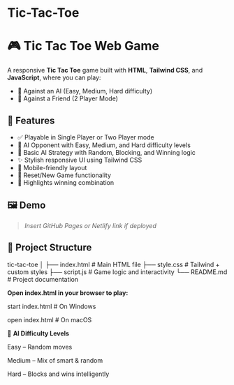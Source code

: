 # Tic-Tac-Toe
# 🎮 Tic Tac Toe Web Game

A responsive **Tic Tac Toe** game built with **HTML**, **Tailwind CSS**, and **JavaScript**, where you can play:
- 🧠 Against an AI (Easy, Medium, Hard difficulty)
- 👥 Against a Friend (2 Player Mode)

## 🚀 Features

- ✅ Playable in Single Player or Two Player mode
- 🤖 AI Opponent with Easy, Medium, and Hard difficulty levels
- 🧠 Basic AI Strategy with Random, Blocking, and Winning logic
- ✨ Stylish responsive UI using Tailwind CSS
- 📱 Mobile-friendly layout
- 🔁 Reset/New Game functionality
- 🎯 Highlights winning combination

## 🖼️ Demo

> _Insert GitHub Pages or Netlify link if deployed_

## 📁 Project Structure
tic-tac-toe
│
├── index.html # Main HTML file
├── style.css # Tailwind + custom styles
├── script.js # Game logic and interactivity
└── README.md # Project documentation

**Open index.html in your browser to play:**

start index.html     # On Windows

open index.html      # On macOS

🧠 **AI Difficulty Levels**

Easy – Random moves

Medium – Mix of smart & random

Hard – Blocks and wins intelligently
